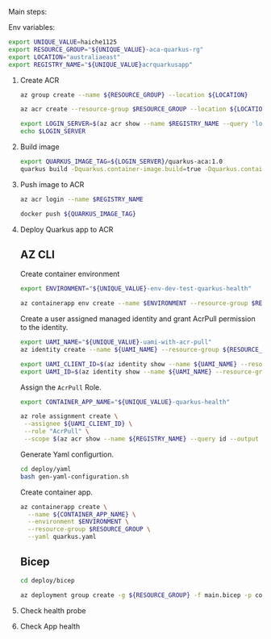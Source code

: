 Main steps:

Env variables:

```bash
export UNIQUE_VALUE=haiche1125
export RESOURCE_GROUP="${UNIQUE_VALUE}-aca-quarkus-rg"
export LOCATION="australiaeast"
export REGISTRY_NAME="${UNIQUE_VALUE}acrquarkusapp"
```

1. Create ACR

   ```bash
   az group create --name ${RESOURCE_GROUP} --location ${LOCATION}
   ```


   ```bash
   az acr create --resource-group $RESOURCE_GROUP --location ${LOCATION} --name $REGISTRY_NAME --sku Basic
   ```

   ```bash
   export LOGIN_SERVER=$(az acr show --name $REGISTRY_NAME --query 'loginServer' --output tsv)
   echo $LOGIN_SERVER
   ```

1. Build image

   ```bash
   export QUARKUS_IMAGE_TAG=${LOGIN_SERVER}/quarkus-aca:1.0
   quarkus build -Dquarkus.container-image.build=true -Dquarkus.container-image.image=${QUARKUS_IMAGE_TAG} --no-tests
   ```

1. Push image to ACR

   ```bash
   az acr login --name $REGISTRY_NAME
   ```

   ```bash
   docker push ${QUARKUS_IMAGE_TAG}
   ```

1. Deploy Quarkus app to ACR

   ## AZ CLI

   Create container environment

   ```bash
   export ENVIRONMENT="${UNIQUE_VALUE}-env-dev-test-quarkus-health"   

   az containerapp env create --name $ENVIRONMENT --resource-group $RESOURCE_GROUP --location $LOCATION
   ```

   Create a user assigned managed identity and grant AcrPull permission to the identity.

   ```bash
   export UAMI_NAME="${UNIQUE_VALUE}-uami-with-acr-pull"
   az identity create --name ${UAMI_NAME} --resource-group ${RESOURCE_GROUP}
   ```

   ```bash
   export UAMI_CLIENT_ID=$(az identity show --name ${UAMI_NAME} --resource-group ${RESOURCE_GROUP} --query "clientId" --output tsv)
   export UAMI_ID=$(az identity show --name ${UAMI_NAME} --resource-group ${RESOURCE_GROUP} --query "id" --output tsv)
   ```

   Assign the `AcrPull` Role.

   ```bash
   export CONTAINER_APP_NAME="${UNIQUE_VALUE}-quarkus-health"
   
   az role assignment create \
    --assignee ${UAMI_CLIENT_ID} \
    --role "AcrPull" \
    --scope $(az acr show --name ${REGISTRY_NAME} --query id --output tsv)
   ```

   Generate Yaml configurtion.

   ```bash
   cd deploy/yaml
   bash gen-yaml-configuration.sh
   ```
   Create container app.

   ```bash
   az containerapp create \
     --name ${CONTAINER_APP_NAME} \
     --environment $ENVIRONMENT \
     --resource-group $RESOURCE_GROUP \
     --yaml quarkus.yaml
   ```
   
   ## Bicep

   ```bash
   cd deploy/bicep
   ```

   ```bash
   az deployment group create -g ${RESOURCE_GROUP} -f main.bicep -p containerImage=${QUARKUS_IMAGE_TAG} containerRegistry=${REGISTRY_NAME}
   ```

1. Check health probe

1. Check App health